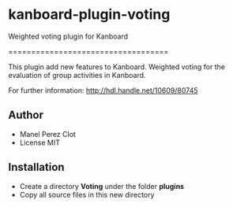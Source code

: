 # kanboard-plugin-voting
Weighted voting plugin for Kanboard

===================================

This plugin add new features to Kanboard. Weighted voting for the evaluation of group activities in Kanboard.

For further information:  http://hdl.handle.net/10609/80745

Author
------

- Manel Perez Clot
- License MIT

Installation
------------

- Create a directory **Voting** under the folder **plugins**
- Copy all source files in this new directory

